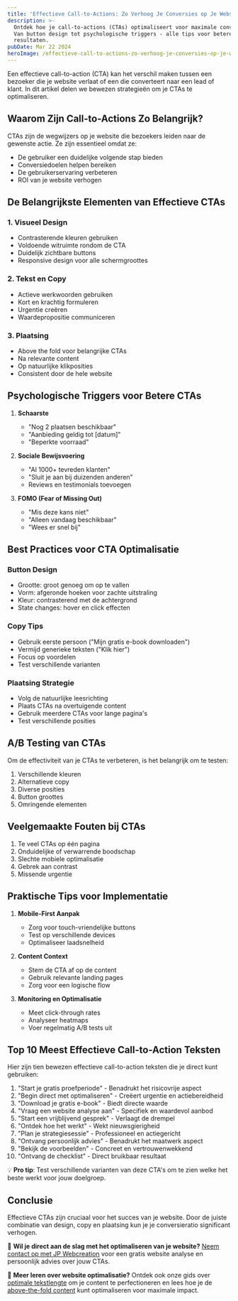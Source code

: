 ```yaml
---
title: 'Effectieve Call-to-Actions: Zo Verhoog Je Conversies op Je Website'
description: >-
  Ontdek hoe je call-to-actions (CTAs) optimaliseert voor maximale conversie.
  Van button design tot psychologische triggers - alle tips voor betere
  resultaten.
pubDate: Mar 22 2024
heroImage: /effectieve-call-to-actions-zo-verhoog-je-conversies-op-je-website-header.jpg
---
```


Een effectieve call-to-action (CTA) kan het verschil maken tussen een bezoeker die je website verlaat of een die converteert naar een lead of klant. In dit artikel delen we bewezen strategieën om je CTAs te optimaliseren.

## Waarom Zijn Call-to-Actions Zo Belangrijk?

CTAs zijn de wegwijzers op je website die bezoekers leiden naar de gewenste actie. Ze zijn essentieel omdat ze:
- De gebruiker een duidelijke volgende stap bieden
- Conversiedoelen helpen bereiken
- De gebruikerservaring verbeteren
- ROI van je website verhogen

## De Belangrijkste Elementen van Effectieve CTAs

### 1. Visueel Design
- Contrasterende kleuren gebruiken
- Voldoende witruimte rondom de CTA
- Duidelijk zichtbare buttons
- Responsive design voor alle schermgroottes

### 2. Tekst en Copy
- Actieve werkwoorden gebruiken
- Kort en krachtig formuleren
- Urgentie creëren
- Waardepropositie communiceren

### 3. Plaatsing
- Above the fold voor belangrijke CTAs
- Na relevante content
- Op natuurlijke klikposities
- Consistent door de hele website

## Psychologische Triggers voor Betere CTAs

1. **Schaarste**
   - "Nog 2 plaatsen beschikbaar"
   - "Aanbieding geldig tot [datum]"
   - "Beperkte voorraad"

2. **Sociale Bewijsvoering**
   - "Al 1000+ tevreden klanten"
   - "Sluit je aan bij duizenden anderen"
   - Reviews en testimonials toevoegen

3. **FOMO (Fear of Missing Out)**
   - "Mis deze kans niet"
   - "Alleen vandaag beschikbaar"
   - "Wees er snel bij"

## Best Practices voor CTA Optimalisatie

### Button Design
- Grootte: groot genoeg om op te vallen
- Vorm: afgeronde hoeken voor zachte uitstraling
- Kleur: contrasterend met de achtergrond
- State changes: hover en click effecten

### Copy Tips
- Gebruik eerste persoon ("Mijn gratis e-book downloaden")
- Vermijd generieke teksten ("Klik hier")
- Focus op voordelen
- Test verschillende varianten

### Plaatsing Strategie
- Volg de natuurlijke leesrichting
- Plaats CTAs na overtuigende content
- Gebruik meerdere CTAs voor lange pagina's
- Test verschillende posities

## A/B Testing van CTAs

Om de effectiviteit van je CTAs te verbeteren, is het belangrijk om te testen:
1. Verschillende kleuren
2. Alternatieve copy
3. Diverse posities
4. Button groottes
5. Omringende elementen

## Veelgemaakte Fouten bij CTAs

1. Te veel CTAs op één pagina
2. Onduidelijke of verwarrende boodschap
3. Slechte mobiele optimalisatie
4. Gebrek aan contrast
5. Missende urgentie

## Praktische Tips voor Implementatie

1. **Mobile-First Aanpak**
   - Zorg voor touch-vriendelijke buttons
   - Test op verschillende devices
   - Optimaliseer laadsnelheid

2. **Content Context**
   - Stem de CTA af op de content
   - Gebruik relevante landing pages
   - Zorg voor een logische flow

3. **Monitoring en Optimalisatie**
   - Meet click-through rates
   - Analyseer heatmaps
   - Voer regelmatig A/B tests uit

## Top 10 Meest Effectieve Call-to-Action Teksten

Hier zijn tien bewezen effectieve call-to-action teksten die je direct kunt gebruiken:

1. "Start je gratis proefperiode" - Benadrukt het risicovrije aspect
2. "Begin direct met optimaliseren" - Creëert urgentie en actiebereidheid
3. "Download je gratis e-book" - Biedt directe waarde
4. "Vraag een website analyse aan" - Specifiek en waardevol aanbod
5. "Start een vrijblijvend gesprek" - Verlaagt de drempel
6. "Ontdek hoe het werkt" - Wekt nieuwsgierigheid
7. "Plan je strategiesessie" - Professioneel en actiegericht
8. "Ontvang persoonlijk advies" - Benadrukt het maatwerk aspect
9. "Bekijk de voorbeelden" - Concreet en vertrouwenwekkend
10. "Ontvang de checklist" - Direct bruikbaar resultaat

💡 **Pro tip**: Test verschillende varianten van deze CTA's om te zien welke het beste werkt voor jouw doelgroep.

## Conclusie

Effectieve CTAs zijn cruciaal voor het succes van je website. Door de juiste combinatie van design, copy en plaatsing kun je je conversieratio significant verhogen.

🚀 **Wil je direct aan de slag met het optimaliseren van je website?** [Neem contact op met JP Webcreation](https://jpwebcreation.nl/contact) voor een gratis website analyse en persoonlijk advies over jouw CTAs.

📖 **Meer leren over website optimalisatie?** Ontdek ook onze gids over [optimale tekstlengte](/blog/optimale-tekstlengte) om je content te perfectioneren en lees hoe je de [above-the-fold content](/blog/above-the-fold-optimalisatie) kunt optimaliseren voor maximale impact. 
